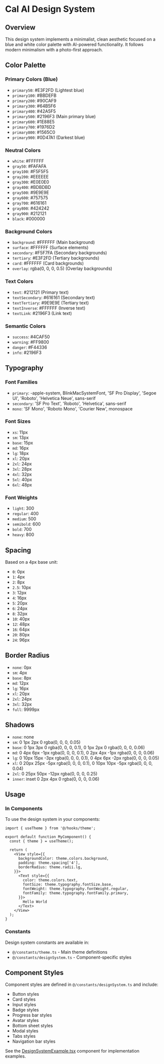 # Cal AI Design System

## Overview

This design system implements a minimalist, clean aesthetic focused on a blue and white color palette with AI-powered functionality. It follows modern minimalism with a photo-first approach.

## Color Palette

### Primary Colors (Blue)
- `primary50`: #E3F2FD (Lightest blue)
- `primary100`: #BBDEFB
- `primary200`: #90CAF9
- `primary300`: #64B5F6
- `primary400`: #42A5F5
- `primary500`: #2196F3 (Main primary blue)
- `primary600`: #1E88E5
- `primary700`: #1976D2
- `primary800`: #1565C0
- `primary900`: #0D47A1 (Darkest blue)

### Neutral Colors
- `white`: #FFFFFF
- `gray50`: #FAFAFA
- `gray100`: #F5F5F5
- `gray200`: #EEEEEE
- `gray300`: #E0E0E0
- `gray400`: #BDBDBD
- `gray500`: #9E9E9E
- `gray600`: #757575
- `gray700`: #616161
- `gray800`: #424242
- `gray900`: #212121
- `black`: #000000

### Background Colors
- `background`: #FFFFFF (Main background)
- `surface`: #FFFFFF (Surface elements)
- `secondary`: #F5F7FA (Secondary backgrounds)
- `tertiary`: #E3F2FD (Tertiary backgrounds)
- `card`: #FFFFFF (Card backgrounds)
- `overlay`: rgba(0, 0, 0, 0.5) (Overlay backgrounds)

### Text Colors
- `text`: #212121 (Primary text)
- `textSecondary`: #616161 (Secondary text)
- `textTertiary`: #9E9E9E (Tertiary text)
- `textInverse`: #FFFFFF (Inverse text)
- `textLink`: #2196F3 (Link text)

### Semantic Colors
- `success`: #4CAF50
- `warning`: #FF9800
- `danger`: #F44336
- `info`: #2196F3

## Typography

### Font Families
- `primary`: -apple-system, BlinkMacSystemFont, 'SF Pro Display', 'Segoe UI', 'Roboto', 'Helvetica Neue', sans-serif
- `secondary`: 'SF Pro Text', 'Roboto', 'Helvetica', sans-serif
- `mono`: 'SF Mono', 'Roboto Mono', 'Courier New', monospace

### Font Sizes
- `xs`: 11px
- `sm`: 13px
- `base`: 15px
- `md`: 16px
- `lg`: 18px
- `xl`: 20px
- `2xl`: 24px
- `3xl`: 28px
- `4xl`: 32px
- `5xl`: 40px
- `6xl`: 48px

### Font Weights
- `light`: 300
- `regular`: 400
- `medium`: 500
- `semibold`: 600
- `bold`: 700
- `heavy`: 800

## Spacing

Based on a 4px base unit:
- `0`: 0px
- `1`: 4px
- `2`: 8px
- `2.5`: 10px
- `3`: 12px
- `4`: 16px
- `5`: 20px
- `6`: 24px
- `8`: 32px
- `10`: 40px
- `12`: 48px
- `16`: 64px
- `20`: 80px
- `24`: 96px

## Border Radius

- `none`: 0px
- `sm`: 4px
- `base`: 8px
- `md`: 12px
- `lg`: 16px
- `xl`: 20px
- `2xl`: 24px
- `3xl`: 32px
- `full`: 9999px

## Shadows

- `none`: none
- `sm`: 0 1px 2px 0 rgba(0, 0, 0, 0.05)
- `base`: 0 1px 3px 0 rgba(0, 0, 0, 0.1), 0 1px 2px 0 rgba(0, 0, 0, 0.06)
- `md`: 0 4px 6px -1px rgba(0, 0, 0, 0.1), 0 2px 4px -1px rgba(0, 0, 0, 0.06)
- `lg`: 0 10px 15px -3px rgba(0, 0, 0, 0.1), 0 4px 6px -2px rgba(0, 0, 0, 0.05)
- `xl`: 0 20px 25px -5px rgba(0, 0, 0, 0.1), 0 10px 10px -5px rgba(0, 0, 0, 0.04)
- `2xl`: 0 25px 50px -12px rgba(0, 0, 0, 0.25)
- `inner`: inset 0 2px 4px 0 rgba(0, 0, 0, 0.06)

## Usage

### In Components

To use the design system in your components:

```tsx
import { useTheme } from '@/hooks/theme';

export default function MyComponent() {
  const { theme } = useTheme();
  
  return (
    <View style={{
      backgroundColor: theme.colors.background,
      padding: theme.spacing['4'],
      borderRadius: theme.radii.lg,
    }}>
      <Text style={{
        color: theme.colors.text,
        fontSize: theme.typography.fontSize.base,
        fontWeight: theme.typography.fontWeight.regular,
        fontFamily: theme.typography.fontFamily.primary,
      }}>
        Hello World
      </Text>
    </View>
  );
}
```

### Constants

Design system constants are available in:
- `@/constants/theme.ts` - Main theme definitions
- `@/constants/designSystem.ts` - Component-specific styles

## Component Styles

Component styles are defined in `@/constants/designSystem.ts` and include:
- Button styles
- Card styles
- Input styles
- Badge styles
- Progress bar styles
- Avatar styles
- Bottom sheet styles
- Modal styles
- Tabs styles
- Navigation bar styles

See the [DesignSystemExample.tsx](file:///d:/Games/TradeTrackr-main/rork-fitnexcal-app-1--main/components/DesignSystemExample.tsx) component for implementation examples.
